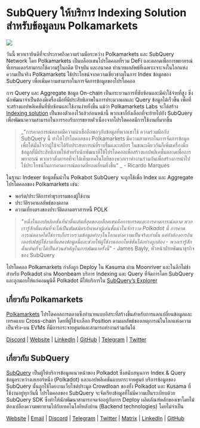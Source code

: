 # SubQuery ให้บริการ Indexing Solution สำหรับข้อมูลบน Polkamarkets

![](https://miro.medium.com/max/1400/0*KRx5x-Oaz7mfHPuJ)

วันนี้ พวกเรายินดีที่จะประกาศถึงความร่วมมือระหว่าง Polkamarkets และ SubQuery Network โดย Polkamarkets เป็นบล็อกเชนโปรโตคอลที่รวม DeFi และตลาดเพื่อการพยากรณ์ที่เทรดเดอร์สามารถใช้ความรู้ในอดีต ปัจจุบัน และอนาคต ทำนายผลลัพธ์ที่เฉพาะเจาะจงในโลกแห่งความเป็นจริง Polkamarkets ใช้ประโยชน์จากความเชี่ยวชาญในการ Index ข้อมูลของ SubQuery เพื่อเพิ่มความสามารถในการจัดการข้อมูลของโปรโตคอล

การ Query และ Aggregate ข้อมูล On-chain เป็นกระบวนการที่ซับซ้อนและมีค่าใช้จ่ายที่สูง ซึ่งนักพัฒนาจำเป็นต้องมีเครื่องมือที่มีประสิทธิภาพในการประมวลผลและ Query ข้อมูลได้เร็วขึ้น เพื่อที่จะสร้างแอปพลิเคชั่นที่ซับซ้อนและใช้งานง่ายยิ่งขึ้น  แม้ว่า Polkamarkets Labs จะได้สร้าง [Indexing solution](https://github.com/Polkamarkets/polkamarkets-api) เป็นของตัวเองไว้แล้วก่อนหน้านี้ พวกเขาก็ยังเลือกที่จะย้ายไปยัง SubQuery เพื่อพัฒนาความสามารถในการรองรับการขยายตัวเนื่องจากโปรโตคอลมีการใช้งานที่มากขึ้น

> _"การคาดการณ์ตลาดมีความน่าเชื่อถือพอๆกับข้อมูลที่พวกเขาใช้ ความร่วมมือกับ SubQuery นี้ ทำให้โปรโตคอลของ Polkamarkets มีความสามารถในการจัดการข้อมูล เพื่อให้มั่นใจว่าผู้ใช้จะได้รับประสบการณ์ที่ราบรื่นและเสถียร ในขณะเดียวกันก็เพิ่มเครื่องมือข้อมูลที่มีประสิทธิภาพให้สำหรับนักพัฒนาที่ใช้โปรโตคอลเพื่อสร้างแอปพลิเคชั่นตลาดเพื่อการพยากรณ์ พวกเราตั้งตารอที่จะได้เห็นเทคโนโลยีของพวกเราทำงานร่วมกันเพื่อสร้างการนำไปใช้ประโยชน์ในการคาดการณ์ตลาดที่ยอดเยี่ยมยิ่งขึ้น" _ - Ricardo Marques

ในฐานะ Indexer ข้อมูลชั้นนำใน Polkabot SubQuery จะถูกใช้เพื่อ Index และ Aggregate โปรโตคอลของ Polkamarkets เช่น:

- พอร์ต/ประวัติการทำธุรกรรมของผู้ใช้งาน
- ประวัติราคาผลลัพธ์ของตลาด
- ความเที่ยงตรงของประวัติตลาดตราสารหนี้ POLK

> _"หนึ่งในแอปพลิเคชั่นที่น่าตื่นเต้นที่สุดของบล็อคเชนคือการเทรดและการคาดการณ์ตลาด พวกเรารู้สึกตื่นเต้นที่จะได้เป็นพันธมิตรกับเหล่าผู้เล่นชั้นนำในจักรวาล Polkadot นี้ การคาดการณ์ตลาดไม่ใช่การเก็บรวบรวมข้อมูลต่างๆในโลกแห่งความเป็นจริงเท่านั้น แต่ยังต้องการอินเตอร์เฟซผู้ใช้งานที่แสดงข้อมูลนี้และช่วยให้ผู้ใช้งานออกโพซิชั่นได้อย่างถูกต้อง - พวกเรารู้สึกตื่นเต้นที่จะได้เป็นส่วนสำคัญในการพัฒนาครั้งนี้"_ - James Bayly, หัวหน้าฝ่ายพัฒนาธุรกิจของ SubQuery

โปรโตคอล Polkamarkets กำลังถูก Deploy ใน Kasuma ผ่าน Moonriver และในอีกไม่ช้าสำหรับ Polkadot ผ่าน Moonbeam บริการ Indexing และ Query ที่จัดการโดย SubQuery และถูกมอบให้แก่คอมมูนิตี้ Polkadot มีให้บริการใน [SubQuery’s Explorer](https://explorer.subquery.network/)

## เกี่ยวกับ Polkamarkets

[Polkamarkets](https://www.polkamarkets.com/) โปรโตคอลการตลาดซึ่งทำนายแบบอิสระที่สร้างขึ้นสำหรับการแลกเปลี่ยนข้อมูลและเทรดแบบ Cross-chain โดยที่ผู้ใช้จะเลือก Position ตามผลลัพธ์ของเหตุการณ์ในโลกแห่งความเป็นจริง–บน EVMs ที่มีการกระจายศูนย์และสามารถทำงานร่วมกันได้

[Discord](https://discord.gg/polkamarkets) | [Website](https://polkamarkets.com/) | [LinkedIn](https://www.linkedin.com/company/polkamarkets/) | [GitHub](https://github.com/Polkamarkets) | [Telegram](http://t.me/polkamarkets) | [Twitter](https://twitter.com/polkamarkets)

## เกี่ยวกับ SubQuery

[SubQuery](https://subquery.network/) เป็นผู้ให้บริการข้อมูลแนวหน้าของ Polkadot ซึ่งสนับสนุนการ Index & Query ข้อมูลระหว่างเลเยอร์หนึ่ง (Polkadot) และแอปพลิเคชันแบบกระจายศูนย์ บริการข้อมูลของ SubQuery นั้นถูกใช้โดยงานเว็บไซต์ประมูล Crowdloan ของทั้ง Polkadot และ Kusama ที่ใช้งานอยู่ทุกวันนี้ โปรโตคอลของ SubQuery จะจัดเรียงข้อมูลที่ไม่มีความเป็นระเบียบด้วย SubQuery SDK ซึ่งทำให้นักพัฒนาสามารถจดจ่ออยู่กับการ Deploy ผลิตภัณฑ์หลักของเขาโดยไม่ต้องเปลืองความพยายามไปกับเทคโนโลยีหลังบ้าน (Backend technologies) โดยไม่จำเป็น

[Website](https://subquery.network/) | [Email](hello@subquery.network) | [Discord](https://discord.com/invite/78zg8aBSMG) | [Telegram](https://t.me/subquerynetwork) | [Twitter](https://twitter.com/subquerynetwork) | [Matrix](https://matrix.to/#/#subquery:matrix.org) | [LinkedIn](https://www.linkedin.com/company/subquery) | [GitHub](https://github.com/subquery)

